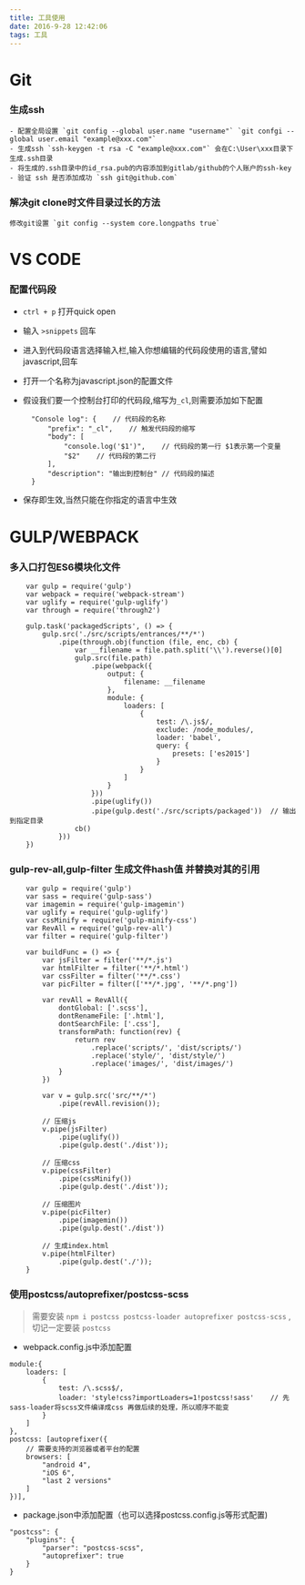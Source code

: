 ```yaml
---
title: 工具使用
date: 2016-9-28 12:42:06
tags: 工具
---
```


# Git

### 生成ssh

    - 配置全局设置 `git config --global user.name "username"` `git confgi --global user.email "example@xxx.com"`
    - 生成ssh `ssh-keygen -t rsa -C "example@xxx.com"` 会在C:\User\xxx目录下生成.ssh目录
    - 将生成的.ssh目录中的id_rsa.pub的内容添加到gitlab/github的个人账户的ssh-key
    - 验证 ssh 是否添加成功 `ssh git@github.com`

### 解决git clone时文件目录过长的方法

    修改git设置 `git config --system core.longpaths true`

<!--more-->

# VS CODE

### 配置代码段

- `ctrl + p` 打开quick open
- 输入 `>snippets` 回车
- 进入到代码段语言选择输入栏,输入你想编辑的代码段使用的语言,譬如javascript,回车
- 打开一个名称为javascript.json的配置文件
- 假设我们要一个控制台打印的代码段,缩写为`_cl`,则需要添加如下配置

        "Console log": {    // 代码段的名称
            "prefix": "_cl",    // 触发代码段的缩写
            "body": [
                "console.log('$1')",    // 代码段的第一行 $1表示第一个变量
                "$2"    // 代码段的第二行
            ],
            "description": "输出到控制台" // 代码段的描述
        }

- 保存即生效,当然只能在你指定的语言中生效

# GULP/WEBPACK

### 多入口打包ES6模块化文件

        var gulp = require('gulp')
        var webpack = require('webpack-stream')
        var uglify = require('gulp-uglify')
        var through = require('through2')

        gulp.task('packagedScripts', () => {
            gulp.src('./src/scripts/entrances/**/*')
                .pipe(through.obj(function (file, enc, cb) {
                    var __filename = file.path.split('\\').reverse()[0]
                    gulp.src(file.path)
                        .pipe(webpack({
                            output: {
                                filename: __filename
                            },
                            module: {
                                loaders: [
                                    {
                                        test: /\.js$/,
                                        exclude: /node_modules/,
                                        loader: 'babel',
                                        query: {
                                            presets: ['es2015']
                                        }
                                    }
                                ]
                            }
                        }))
                        .pipe(uglify())
                        .pipe(gulp.dest('./src/scripts/packaged'))  // 输出到指定目录
                    cb()
                }))
        })

### gulp-rev-all,gulp-filter 生成文件hash值 并替换对其的引用

        var gulp = require('gulp')
        var sass = require('gulp-sass')
        var imagemin = require('gulp-imagemin')
        var uglify = require('gulp-uglify')
        var cssMinify = require('gulp-minify-css')
        var RevAll = require('gulp-rev-all')
        var filter = require('gulp-filter')

        var buildFunc = () => {
            var jsFilter = filter('**/*.js')
            var htmlFilter = filter('**/*.html')
            var cssFilter = filter('**/*.css')
            var picFilter = filter(['**/*.jpg', '**/*.png'])

            var revAll = RevAll({
                dontGlobal: ['.scss'],
                dontRenameFile: ['.html'],
                dontSearchFile: ['.css'],
                transformPath: function(rev) {
                    return rev
                        .replace('scripts/', 'dist/scripts/')
                        .replace('style/', 'dist/style/')
                        .replace('images/', 'dist/images/')
                }
            })

            var v = gulp.src('src/**/*')
                .pipe(revAll.revision());

            // 压缩js
            v.pipe(jsFilter)
                .pipe(uglify())
                .pipe(gulp.dest('./dist'));

            // 压缩css
            v.pipe(cssFilter)
                .pipe(cssMinify())
                .pipe(gulp.dest('./dist'));

            // 压缩图片
            v.pipe(picFilter)
                .pipe(imagemin())
                .pipe(gulp.dest('./dist'))

            // 生成index.html
            v.pipe(htmlFilter)
                .pipe(gulp.dest('./'));
        }

### 使用postcss/autoprefixer/postcss-scss 

> 需要安装 `npm i postcss postcss-loader autoprefixer postcss-scss` ,切记一定要装 `postcss`

- webpack.config.js中添加配置

```
module:{
    loaders: [
        {
            test: /\.scss$/,
            loader: 'style!css?importLoaders=1!postcss!sass'    // 先sass-loader将scss文件编译成css 再做后续的处理，所以顺序不能变
        }
    ]
},
postcss: [autoprefixer({    
    // 需要支持的浏览器或者平台的配置
    browsers: [
        "android 4",
        "iOS 6",
        "last 2 versions"
    ]
})],
```

- package.json中添加配置（也可以选择postcss.config.js等形式配置)

```
"postcss": {
    "plugins": {
        "parser": "postcss-scss", 
        "autoprefixer": true
    }
}
```
